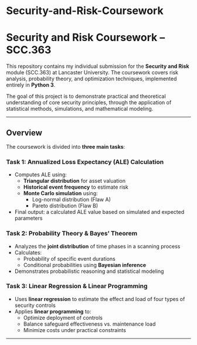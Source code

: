 # Security-and-Risk-Coursework

# Security and Risk Coursework – SCC.363 

This repository contains my individual submission for the **Security and Risk** module (SCC.363) at Lancaster University. The coursework covers risk analysis, probability theory, and optimization techniques, implemented entirely in **Python 3**.

The goal of this project is to demonstrate practical and theoretical understanding of core security principles, through the application of statistical methods, simulations, and mathematical modeling.

---

##  Overview

The coursework is divided into **three main tasks**:

###  Task 1: Annualized Loss Expectancy (ALE) Calculation
- Computes ALE using:
  - **Triangular distribution** for asset valuation
  - **Historical event frequency** to estimate risk
  - **Monte Carlo simulation** using:
    - Log-normal distribution (Flaw A)
    - Pareto distribution (Flaw B)
- Final output: a calculated ALE value based on simulated and expected parameters

###  Task 2: Probability Theory & Bayes’ Theorem
- Analyzes the **joint distribution** of time phases in a scanning process
- Calculates:
  - Probability of specific event durations
  - Conditional probabilities using **Bayesian inference**
- Demonstrates probabilistic reasoning and statistical modeling

###  Task 3: Linear Regression & Linear Programming
- Uses **linear regression** to estimate the effect and load of four types of security controls
- Applies **linear programming** to:
  - Optimize deployment of controls
  - Balance safeguard effectiveness vs. maintenance load
  - Minimize costs under practical constraints

---
